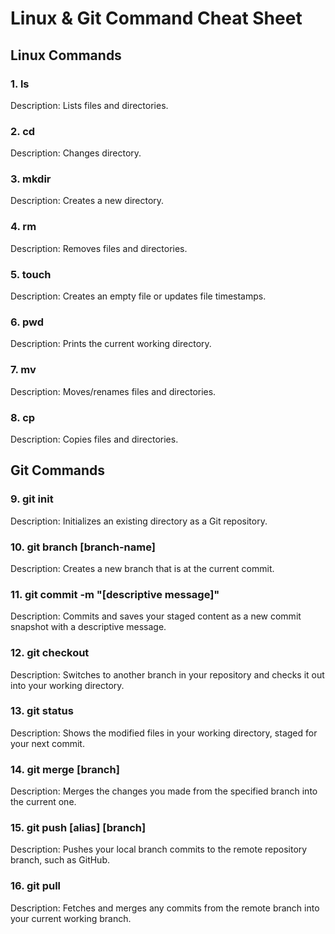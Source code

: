 # Linux & Git Command Cheat Sheet

## Linux Commands

### 1. ls
Description: Lists files and directories.

### 2. cd
Description: Changes directory.

### 3. mkdir
Description: Creates a new directory.

### 4. rm
Description: Removes files and directories.

### 5. touch
Description: Creates an empty file or updates file timestamps. 

### 6. pwd
Description: Prints the current working directory. 

### 7. mv
Description: Moves/renames files and directories.

### 8. cp
Description: Copies files and directories.  

## Git Commands

### 9. git init
Description: Initializes an existing directory as a Git repository.

### 10. git branch [branch-name]
Description: Creates a new branch that is at the current commit.

### 11. git commit -m "[descriptive message]"
Description: Commits and saves your staged content as a new commit snapshot with a descriptive message.

### 12. git checkout
Description: Switches to another branch in your repository and checks it out into your working directory.

### 13. git status
Description: Shows the modified files in your working directory, staged for your next commit. 

### 14. git merge [branch]
Description: Merges the changes you made from the specified branch into the current one. 

### 15. git push [alias] [branch]
Description: Pushes your local branch commits to the remote repository branch, such as GitHub.

### 16. git pull
Description: Fetches and merges any commits from the remote branch into your current working branch. 
 
